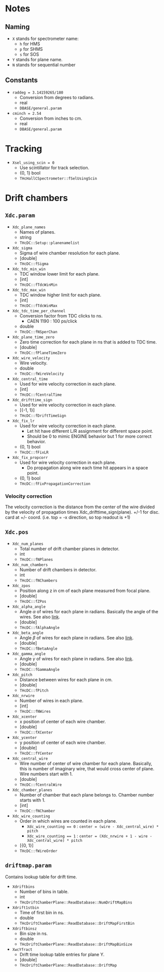 # Notes

## Naming

* `X` stands for spectrometer name:
    * `h` for HMS
    * `p` for SHMS
    * `s` for SOS
* `Y` stands for plane name.
* `N` stands for sequential number

## Constants

* `raddeg = 3.14159265/180`
    * Conversion from degrees to radians.
    * real
    * `DBASE/general.param`
* `cminch = 2.54`
    * Conversion from inches to cm.
    * real
    * `DBASE/general.param`


# Tracking

* `Xsel_using_scin = 0`
    * Use scintillator for track selection.
    * {0, 1} bool
    * `THcHallCSpectrometer::fSelUsingScin`

# Drift chambers

## `Xdc.param`

* `Xdc_plane_names`
    * Names of planes.
    * string
    * `THcDC::Setup::planenamelist`
* `Xdc_sigma`
    * Sigma of wire chamber resolution for each plane.
    * [double]
    * `THcDC::fSigma`
* `Xdc_tdc_min_win`
    * TDC window lower limit for each plane.
    * [int]
    * `THcDC::fTdcWinMin`
* `Xdc_tdc_max_win`
    * TDC window higher limit for each plane.
    * [int]
    * `THcDC::fTdcWinMax`
* `Xdc_tdc_time_per_channel`
    * Conversion factor from TDC clicks to ns.
        * CAEN 1190 : 100 ps/click
    * double
    * `THcDC::fNSperChan`
* `Xdc_plane_time_zero`
    * Zero time correction for each plane in ns that is added to TDC time.
    * [double]
    * `THcDC::fPlaneTimeZero`
* `Xdc_wire_velocity`
    * Wire velocity.
    * double
    * `THcDC::fWireVelocity`
* `Xdc_central_time`
    * Used for wire velocity correction in each plane.
    * [int]
    * `THcDC::fCentralTime`
* `Xdc_drifttime_sign`
    * Used for wire velocity correction in each plane.
    * [{-1, 1}]
    * `THcDC::fDriftTimeSign`
* `Xdc_fix_lr`
    * Used for wire velocity correction in each plane.
        * Let hit have different L/R assignment for different space point.
        * Should be 0 to mimic ENGINE behavior but 1 for more correct behavior.
    * {0, 1} bool
    * `THcDC::fFixLR`
* `Xdc_fix_propcorr`
    * Used for wire velocity correction in each plane.
        * Do propagation along wire each time hit appears in a space point.
    * {0, 1} bool
    * `THcDC::fFixPropagationCorrection`

### Velocity correction

The velocity correction is the distance from the center of the wire divided by
the velocity of propagation times Xdc_drifttime_sign(plane). +/-1 for disc. card
at +/- coord. (i.e. top = -x direction, so top readout is +1)

## `Xdc.pos`

* `Xdc_num_planes`
    * Total number of drift chamber planes in detector.
    * int
    * `THcDC::fNPlanes`
* `Xdc_num_chambers`
    * Number of drift chambers in detector.
    * int
    * `THcDC::fNChambers`
* `Xdc_zpos`
    * Position along z in cm of each plane measured from focal plane.
    * [double]
    * `THcDC::fZPos`
* `Xdc_alpha_angle`
    * Angle $\alpha$ of wires for each plane in radians. Basically the angle of
      the wires. See also [link][SOS_tracking].
    * [double]
    * `THcDC::fAlphaAngle`
* `Xdc_beta_angle`
    * Angle $\beta$ of wires for each plane in radians. See also
      [link][SOS_tracking].
    * [double]
    * `THcDC::fBetaAngle`
* `Xdc_gamma_angle`
    * Angle $\gamma$ of wires for each plane in radians. See also
      [link][SOS_tracking].
    * [double]
    * `THcDC::fGammaAngle`
* `Xdc_pitch`
    * Distance between wires for each plane in cm.
    * [double]
    * `THcDC::fPitch`
* `Xdc_nrwire`
    * Number of wires in each plane.
    * [int]
    * `THcDC::fNWires`
* `Xdc_xcenter`
    * x position of center of each wire chamber.
    * [double]
    * `THcDC::fXCenter`
* `Xdc_ycenter`
    * y position of center of each wire chamber.
    * [double]
    * `THcDC::fYCenter`
* `Xdc_central_wire`
    * Wire number of center of wire chamber for each plane. Basically, this is
      number of imaginary wire, that would cross center of plane. Wire numbers
      start with 1.
    * [double]
    * `THcDC::fCentralWire`
* `Xdc_chamber_planes`
    * Number of chamber that each plane belongs to. Chamber number starts with 1.
    * [int]
    * `THcDC::fNChamber`
* `Xdc_wire_counting`
    * Order in which wires are counted in each plane.
        * `Xdc_wire_counting == 0` : `center = (wire - Xdc_central_wire) * pitch`
        * `Xdc_wire_counting == 1` : `center = (Xdc_nrwire + 1 - wire -
           Xdc_central_wire) * pitch`
    * [{0, 1}]
    * `THcDC::fWireOrder`

[SOS_tracking]: https://hallcweb.jlab.org/DocDB/0008/000812/001/SOS_Tracking.pdf (Tracking in the SOS Spectrometer)

## `driftmap.param`

Contains lookup table for drift time.

* `Xdriftbins`
    * Number of bins in table.
    * int
    * `THcDriftChamberPlane::ReadDatabase::NumDriftMapBins`
* `Xdrift1stbin`
    * Time of first bin in ns.
    * double
    * `THcDriftChamberPlane::ReadDatabase::DriftMapFirstBin`
* `Xdriftbinsz`
    * Bin size in ns.
    * double
    * `THcDriftChamberPlane::ReadDatabase::DriftMapBinSize`
* `XwcYfract`
    * Drift time lookup table entries for plane Y.
    * [double]
    * `THcDriftChamberPlane::ReadDatabase::DriftMap`

